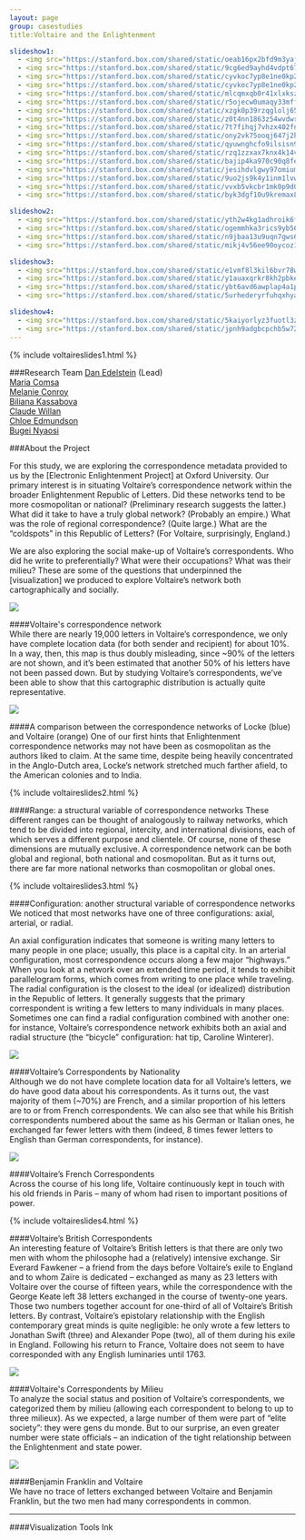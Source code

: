 ```yaml
---
layout: page  
group: casestudies  
title:Voltaire and the Enlightenment

slideshow1:
  - <img src="https://stanford.box.com/shared/static/oeab16px2bfd9m3yajfx.png" />
  - <img src="https://stanford.box.com/shared/static/9cg6ed9ayhd4vdpt67i7.jpg" />
  - <img src="https://stanford.box.com/shared/static/cyvkoc7yp8e1ne0kp2qu.jpg" />
  - <img src="https://stanford.box.com/shared/static/cyvkoc7yp8e1ne0kp2qu.jpg" />
  - <img src="https://stanford.box.com/shared/static/mlcqmxqb0r41xlxkszyh.jpg" />
  - <img src="https://stanford.box.com/shared/static/r5ojecw0umaqy33mffcj.jpg" />
  - <img src="https://stanford.box.com/shared/static/xzgk0p39rzqglolj65e1.jpg" />
  - <img src="https://stanford.box.com/shared/static/z0t4nn1863z54wvdwryc.jpg" />
  - <img src="https://stanford.box.com/shared/static/7t7fihqj7vhzx402fny8.jpg" />
  - <img src="https://stanford.box.com/shared/static/ony2vk75ooqj647j2h62.jpg" />
  - <img src="https://stanford.box.com/shared/static/qyuwnghcfo9ilsisn9jl.jpg" />
  - <img src="https://stanford.box.com/shared/static/rzq1zzxax7knx4k14v8a.jpg" />
  - <img src="https://stanford.box.com/shared/static/bajip4ka970c90q8feap.jpg" />
  - <img src="https://stanford.box.com/shared/static/jesihdvlgwy97omiumlp.jpg" />
  - <img src="https://stanford.box.com/shared/static/9uo2js9k4y1inm1lvwk3.jpg" />
  - <img src="https://stanford.box.com/shared/static/vvxb5vkcbr1mk0p9d09r.jpg" />
  - <img src="https://stanford.box.com/shared/static/byk3dgf10u9kremax8ef.jpg" />

slideshow2:
  - <img src="https://stanford.box.com/shared/static/yth2w4kg1adhroik6fzm.jpg" />
  - <img src="https://stanford.box.com/shared/static/ogemmhka3rics9yb56q4.jpg" />
  - <img src="https://stanford.box.com/shared/static/n9jbaa13u9uqn7gws6al.jpg" />
  - <img src="https://stanford.box.com/shared/static/mikj4v56ee90oycoz141.jpg" />

slideshow3:
  - <img src="https://stanford.box.com/shared/static/e1vmf8l3kil6bvr78w30.jpg" />
  - <img src="https://stanford.box.com/shared/static/y1auaxqrkr8kh2pbkem4.jpg" />
  - <img src="https://stanford.box.com/shared/static/ybt6avd6awplap4a1pi3.jpg" />
  - <img src="https://stanford.box.com/shared/static/5urhederyrfuhqxhyaye.jpg" />

slideshow4:
  - <img src="https://stanford.box.com/shared/static/5kaiyorlyz3fuotl3z0t.jpg" />
  - <img src="https://stanford.box.com/shared/static/jpnh9adgbcpchb5w72op.jpg" />
---
```



{% include voltaireslides1.html %}

###Research Team
[Dan Edelstein](/people/#edelstein) (Lead)  
[Maria Comsa](/people/#comsa)  
[Melanie Conroy](/people/#conroy)  
[Biliana Kassabova](/people/#kassabova)    
[Claude Willan](/people/#willan)  
[Chloe Edmundson](/people/#edmundson)    
[Bugei Nyaosi](/people/#nyaosi)  

###About the Project

For this study, we are exploring the correspondence metadata provided to us by the [Electronic Enlightenment Project] at Oxford University. Our primary interest is in situating Voltaire’s correspondence network within the broader Enlightenment Republic of Letters. Did these networks tend to be more cosmopolitan or national? (Preliminary research suggests the latter.) What did it take to have a truly global network? (Probably an empire.) What was the role of regional correspondence? (Quite large.) What are the “coldspots” in this Republic of Letters? (For Voltaire, surprisingly, England.)

We are also exploring the social make-up of Voltaire’s correspondents. Who did he write to preferentially? What were their occupations? What was their milieu? These are some of the questions that underpinned the [visualization] we produced to explore Voltaire’s network both cartographically and socially.

<img src="https://stanford.box.com/shared/static/mwkqvcggiizsw1ovbt4c.jpg" />

####Voltaire's correspondence network  
While there are nearly 19,000 letters in Voltaire’s correspondence, we only have complete location data (for both sender and recipient) for about 10%. In a way, then, this map is thus doubly misleading, since ~90% of the letters are not shown, and it’s been estimated that another 50% of his letters have not been passed down. But by studying Voltaire’s correspondents, we’ve been able to show that this cartographic distribution is actually quite representative.

<img src="https://stanford.box.com/shared/static/mgm7nnpf9lh2f93a58mw.jpg" />

####A comparison between the correspondence networks of Locke (blue) and Voltaire (orange) 
One of our first hints that Enlightenment correspondence networks may not have been as cosmopolitan as the authors liked to claim. At the same time, despite being heavily concentrated in the Anglo-Dutch area, Locke’s network stretched much farther afield, to the American colonies and to India.

{% include voltaireslides2.html %}

####Range: a structural variable of correspondence networks 
These different ranges can be thought of analogously to railway networks, which tend to be divided into regional, intercity, and international divisions, each of which serves a different purpose and clientele. Of course, none of these dimensions are mutually exclusive. A correspondence network can be both global and regional, both national and cosmopolitan. But as it turns out, there are far more national networks than cosmopolitan or global ones.

{% include voltaireslides3.html %}

####Configuration: another structural variable of correspondence networks  
We noticed that most networks have one of three configurations: axial, arterial, or radial.

An axial configuration indicates that someone is writing many letters to many people in one place; usually, this place is a capital city. In an arterial configuration, most correspondence occurs along a few major “highways.” When you look at a network over an extended time period, it tends to exhibit parallelogram forms, which comes from writing to one place while traveling.
The radial configuration is the closest to the ideal (or idealized) distribution in the Republic of letters. It generally suggests that the primary correspondent is writing a few letters to many individuals in many places. Sometimes one can find a radial configuration combined with another one: for instance, Voltaire’s correspondence network exhibits both an axial and radial structure (the “bicycle” configuration: hat tip, Caroline Winterer).

<img src="https://stanford.box.com/shared/static/mejawggw9oj7rheb6a97.jpg" />  

####Voltaire’s Correspondents by Nationality   
Although we do not have complete location data for all Voltaire’s letters, we do have good data about his correspondents. As it turns out, the vast majority of them (~70%) are French, and a similar proportion of his letters are to or from French correspondents. We can also see that while his British correspondents numbered about the same as his German or Italian ones, he exchanged far fewer letters with them (indeed, 8 times fewer letters to English than German correspondents, for instance).

<img src="https://stanford.box.com/shared/static/w4yllx0ri15a5vrsu91p.jpg" /> 

####Voltaire’s French Correspondents   
Across the course of his long life, Voltaire continuously kept in touch with his old friends in Paris – many of whom had risen to important positions of power.

{% include voltaireslides4.html %}

####Voltaire’s British Correspondents   
An interesting feature of Voltaire’s British letters is that there are only two men with whom the philosophe had a (relatively) intensive exchange. Sir Everard Fawkener – a friend from the days before Voltaire’s exile to England and to whom Zaïre is dedicated – exchanged as many as 23 letters with Voltaire over the course of fifteen years, while the correspondence with the George Keate left 38 letters exchanged in the course of twenty-one years. Those two numbers together account for one-third of all of Voltaire’s British letters. By contrast, Voltaire’s epistolary relationship with the English contemporary great minds is quite negligible: he only wrote a few letters to Jonathan Swift (three) and Alexander Pope (two), all of them during his exile in England. Following his return to France, Voltaire does not seem to have corresponded with any English luminaries until 1763.

<img src="https://stanford.box.com/shared/static/mixphdyvykcf6mpygp55.jpg" /> 

####Voltaire's Correspondents by Milieu  
To analyze the social status and position of Voltaire’s correspondents, we categorized them by milieu (allowing each correspondent to belong to up to three milieux). As we expected, a large number of them were part of “elite society”: they were gens du monde. But to our surprise, an even greater number were state officials – an indication of the tight relationship between the Enlightenment and state power.

<img src="https://stanford.box.com/shared/static/v75f7ccvdjq4pnw3fogx.jpg" /> 

####Benjamin Franklin and Voltaire  
We have no trace of letters exchanged between Voltaire and Benjamin Franklin, but the two men had many correspondents in common.

<hr>

####Visualization Tools
Ink  





